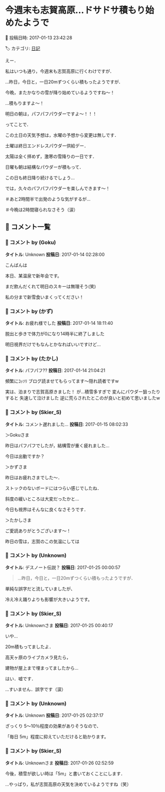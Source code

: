 # 今週末も志賀高原…ドサドサ積もり始めたようで

📅 投稿日時: 2017-01-13 23:42:28

🏷️ カテゴリ: [日記](cc4b5682fb7b8b144980957a978653fb0.md)

えー．


私はいつも通り，今週末も志賀高原に行くわけですが．





…昨日，今日と，一日20mずつくらい積もったようですが．


今晩，またかなりの雪が降り始めているようですね～！


…積もりますよ～！


明日の朝は，パフパフパウダーですよ～！！！





ってことで．


この土日の天気予想は，水曜の予想から変更は無しです．


土曜は終日エンドレスパウダー供給デー．


太陽は全く拝めず，激寒の雪降りの一日です．





日曜も朝は結構なパウダーが積もって．


この日も終日降り続けるでしょう…





では，久々のパフパフパウダーを楽しんできます～！





＃あと2時間半で出発のような気がするが…


＃今晩は2時間寝られなさそう（涙）

## 💬 コメント一覧

### 💬 コメント by (Goku)
**タイトル**: Unknown
**投稿日**: 2017-01-14 02:28:00

こんばんは



本日、某温泉で新年会です。

まだ飲んだくれて明日のスキーは無理そう(笑)



私の分まで新雪食いまくってください！

### 💬 コメント by (かず)
**タイトル**: お疲れ様でした
**投稿日**: 2017-01-14 18:11:40

脱出と歩きで体力が0になり14時半に終了しました

明日視界だけでもなんとかなればいいですけど…

### 💬 コメント by (たかし)
**タイトル**: パフパフ??
**投稿日**: 2017-01-14 21:04:21

頻繁にｺｯｿﾘ ブログ読ませてもらってます～隠れ読者ですw



実は、泊まりで志賀高原きました！ が…積雪多すぎで 変んにパウダー狙ったりすると 失速して泣けました 逆に荒らされたとこのが良いと初めて思いましたw

### 💬 コメント by (Skier_S)
**タイトル**: コメント遅れました…
**投稿日**: 2017-01-15 08:02:33

＞Gokuさま

昨日はパフパフでしたが，結構雪が重く疲れました…

今日は出動ですか？



＞かずさま

昨日はお疲れさまでした～．

ストックのないボードにはつらい感じでしたね．

斜度の緩いところは大変だったかと…

今日も視界はそんなに良くなさそうです．



＞たかしさま

ご愛読ありがとうございます～！

昨日の雪は，志賀のこの気温にしては

### 💬 コメント by (Unknown)
**タイトル**: デスノート伝説？
**投稿日**: 2017-01-25 00:00:57

> …昨日，今日と，一日20mずつくらい積もったようですが．



単純な誤字だと流していましたが、

冷え冷え踊りよりも影響が大きいようです。

### 💬 コメント by (Skier_S)
**タイトル**: Unknownさま
**投稿日**: 2017-01-25 00:40:17

いや…

20m積もってましたよ．

高天ヶ原のライブカメラ見たら，

建物が屋上まで埋まってましたから…



はい．嘘です．

…すいません．誤字です（涙）

### 💬 コメント by (Unknown)
**タイトル**: Unknown
**投稿日**: 2017-01-25 02:37:17

ざっくり 5〜10％程度の効果がありそうなので、

「毎日 5m」程度に抑えていただけると助かります。

### 💬 コメント by (Skier_S)
**タイトル**: Unknownさま
**投稿日**: 2017-01-26 02:52:59

今後，積雪が欲しい時は「5m」と書いておくことにします．



…やっぱり，私が志賀高原の天気を決めているようですね（笑）

